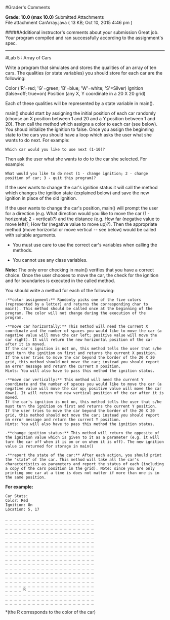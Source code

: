 #Grader's Comments

**Grade:  10.0    (max 10.0)**
Submitted Attachments  
File attachment  CarArray.java ( 13 KB; Oct 10, 2015 4:46 pm )

#####Additional instructor's comments about your submission
Great job.  Your program compiled and ran successfully according to the assignment's spec.


----------------------------------------------------
#Lab 5 : Array of Cars

Write a program that simulates and stores the qualities of an array of ten cars. The qualities (or state variables) you should store for each car are the following:

Color ('R'=red; 'G'=green; 'B'=blue; 'W'=white; 'S'=Silver)
Ignition (false=off; true=on)
Position (any X, Y coordinate in a 20 X 20 grid)

Each of these qualities will be represented by a state variable in main().

main() should start by assigning the initial position of each car randomly (choose an X position between 1 and 20 and a Y position between 1 and 20). Then call the method which assigns a color to each car (see below). You shoud initialize the ignition to false. Once you assign the beginning state to the cars you should have a loop which asks the user what she wants to do next. For example:

```
Which car would you like to use next (1-10)?
```

Then ask the user what she wants to do to the car she selected. For example:

```
What would you like to do next (1 - change ignition; 2 - change position of car; 3 - quit this program)?  
```

If the user wants to change the car's ignition status it will call the method which changes the ignition state (explained below) and save the new ignition in place of the old ignition.  

If the user wants to change the car's position, main() will prompt the user for a direction (e.g. What direction would you like to move the car (1 - horizontal; 2 - vertical)?) and the distance (e.g. How far (negative value to move left)?; How far (negative value to move up)?). Then the appropriate method (move horizontal or move vertical -- see below) would be called with suitable arguments.  

- You must use care to use the correct car's variables when calling the methods.

- You cannot use any class variables.

**Note:** The only error checking in main() verifies that you have a correct choice. Once the user chooses to move the car, the check for the ignition and for boundaries is executed in the called method.

You should write a method for each of the following:

    -**color assignment:** Randomly picks one of the five colors (represented by a letter) and returns the corresponding char to main(). This method should be called once at the beginning of the program. The color will not change during the execution of the program.

    -**move car horizontally:** This method will need the current X coordinate and the number of spaces you would like to move the car (a negative value will move the car left; positive value will move the car right). It will return the new horizontal position of the car after it is moved.
    If the car's ignition is not on, this method tells the user that s/he must turn the ignition on first and returns the current X position.
    If the user tries to move the car beyond the border of the 20 X 20 grid, this method should not move the car; instead you should report an error message and return the current X position.
    Hints: You will also have to pass this method the ignition status.

    -**move car vertically:** This method will need the current Y coordinate and the number of spaces you would like to move the car (a negative value will move the car up; positive value will move the car down). It will return the new vertical position of the car after it is moved.
    If the car's ignition is not on, this method tells the user that s/he must turn the ignition on first and returns the current Y position. 
    If the user tries to move the car beyond the border of the 20 X 20 grid, this method should not move the car; instead you should report an error message and return the current Y position.
    Hints: You will also have to pass this method the ignition status.

    -**change ignition status:** This method will return the opposite of the ignition value which is given to it as a parameter (e.g. it will turn the car off when it is on or on when it is off). The new ignition value is returned for storage in main()  

    -**report the state of the car:** After each action, you should print the "state" of the car. This method will take all the car's characteristics as parameters and report the status of each (including a copy of the cars position in the grid). Note: since you are only printing one car at a time is does not matter if more than one is in the same position.

**For example:**


```
Car Stats:
Color: Red
Ignition: On
Location: 5, 17

_ _ _ _ _ _ _ _ _ _ _ _ _ _ _ _ _ _ _ _ 
_ _ _ _ _ _ _ _ _ _ _ _ _ _ _ _ _ _ _ _ 
_ _ _ _ _ _ _ _ _ _ _ _ _ _ _ _ _ _ _ _ 
_ _ _ _ _ _ _ _ _ _ _ _ _ _ _ _ _ _ _ _ 
_ _ _ _ _ _ _ _ _ _ _ _ _ _ _ _ _ _ _ _ 
_ _ _ _ _ _ _ _ _ _ _ _ _ _ _ _ _ _ _ _ 
_ _ _ _ _ _ _ _ _ _ _ _ _ _ _ _ _ _ _ _ 
_ _ _ _ _ _ _ _ _ _ _ _ _ _ _ _ _ _ _ _ 
_ _ _ _ _ _ _ _ _ _ _ _ _ _ _ _ _ _ _ _ 
_ _ _ _ _ _ _ _ _ _ _ _ _ _ _ _ _ _ _ _ 
_ _ _ _ _ _ _ _ _ _ _ _ _ _ _ _ _ _ _ _ 
_ _ _ _ _ _ _ _ _ _ _ _ _ _ _ _ _ _ _ _ 
_ _ _ _ _ _ _ _ _ _ _ _ _ _ _ _ _ _ _ _ 
_ _ _ _ _ _ _ _ _ _ _ _ _ _ _ _ _ _ _ _ 
_ _ _ _ _ _ _ _ _ _ _ _ _ _ _ _ _ _ _ _ 
_ _ _ _ _ _ _ _ _ _ _ _ _ _ _ _ _ _ _ _ 
_ _ _ _ R _ _ _ _ _ _ _ _ _ _ _ _ _ _ _ 
_ _ _ _ _ _ _ _ _ _ _ _ _ _ _ _ _ _ _ _
_ _ _ _ _ _ _ _ _ _ _ _ _ _ _ _ _ _ _ _ 
_ _ _ _ _ _ _ _ _ _ _ _ _ _ _ _ _ _ _ _ 

```

*(the R corresponds to the color of the car)

